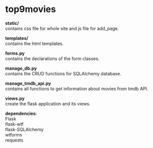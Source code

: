# top9movies


**static/**<br>
contains css file for whole site and js file for add_page.

**templates/**<br>
contains the html templates.

**forms.py**<br>
contains the declarations of the form classes.

**manage_db.py**<br>
contains the CRUD functions for SQLAlchemy database.

**manage_tmdb_api.py**<br>
contains all functions to get information about movies from tmdb API.

**views.py**<br>
create the flask application and its views.


**dependencies**:<br> 
Flask<br>
flask-wtf<br>
flask-SQLAlchemy<br>
wtforms<br>
requests<br>
